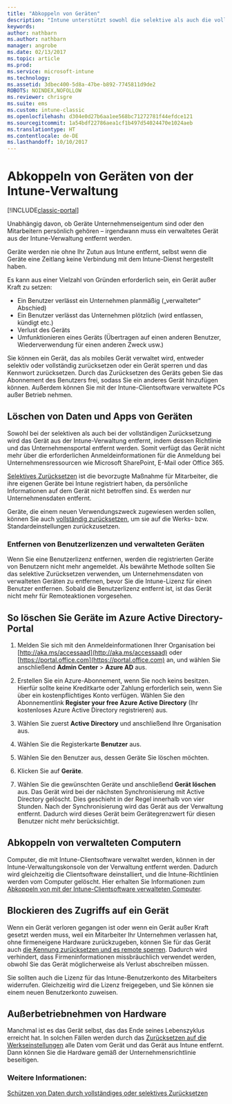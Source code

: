 ```yaml
---
title: "Abkoppeln von Geräten"
description: "Intune unterstützt sowohl die selektive als auch die vollständige Zurücksetzung, um das Gerät aus der Intune-Verwaltung zu entfernen, indem die Richtlinie und das Unternehmensportal entfernt werden."
keywords: 
author: nathbarn
ms.author: nathbarn
manager: angrobe
ms.date: 02/13/2017
ms.topic: article
ms.prod: 
ms.service: microsoft-intune
ms.technology: 
ms.assetid: 3dbec400-5d8a-47be-b892-7745811d9de2
ROBOTS: NOINDEX,NOFOLLOW
ms.reviewer: chrisgre
ms.suite: ems
ms.custom: intune-classic
ms.openlocfilehash: d304e0d27b6aa1ee568bc71272781f44efdce121
ms.sourcegitcommit: 1a54bdf22786aea1cf1b497d54024470e1024aeb
ms.translationtype: HT
ms.contentlocale: de-DE
ms.lasthandoff: 10/10/2017
---
```

# <a name="retire-devices-from-intune-management"></a>Abkoppeln von Geräten von der Intune-Verwaltung

[!INCLUDE[classic-portal](../includes/classic-portal.md)]

Unabhängig davon, ob Geräte Unternehmenseigentum sind oder den Mitarbeitern persönlich gehören – irgendwann muss ein verwaltetes Gerät aus der Intune-Verwaltung entfernt werden.

Geräte werden nie ohne Ihr Zutun aus Intune entfernt, selbst wenn die Geräte eine Zeitlang keine Verbindung mit dem Intune-Dienst hergestellt haben.

Es kann aus einer Vielzahl von Gründen erforderlich sein, ein Gerät außer Kraft zu setzen:

-   Ein Benutzer verlässt ein Unternehmen planmäßig („verwalteter“ Abschied)
-   Ein Benutzer verlässt das Unternehmen plötzlich (wird entlassen, kündigt etc.)
-   Verlust des Geräts
-   Umfunktionieren eines Geräts (Übertragen auf einen anderen Benutzer, Wiederverwendung für einen anderen Zweck usw.)

Sie können ein Gerät, das als mobiles Gerät verwaltet wird, entweder selektiv oder vollständig zurücksetzen oder ein Gerät sperren und das Kennwort zurücksetzen. Durch das Zurücksetzen des Geräts geben Sie das Abonnement des Benutzers frei, sodass Sie ein anderes Gerät hinzufügen können. Außerdem können Sie mit der Intune-Clientsoftware verwaltete PCs außer Betrieb nehmen.

## <a name="wipe-data-and-apps-from-devices"></a>Löschen von Daten und Apps von Geräten
Sowohl bei der selektiven als auch bei der vollständigen Zurücksetzung wird das Gerät aus der Intune-Verwaltung entfernt, indem dessen Richtlinie und das Unternehmensportal entfernt werden. Somit verfügt das Gerät nicht mehr über die erforderlichen Anmeldeinformationen für die Anmeldung bei Unternehmensressourcen wie Microsoft SharePoint, E-Mail oder Office 365.

[Selektives Zurücksetzen](use-remote-wipe-to-help-protect-data-using-microsoft-intune.md#selective-wipe) ist die bevorzugte Maßnahme für Mitarbeiter, die ihre eigenen Geräte bei Intune registriert haben, da persönliche Informationen auf dem Gerät nicht betroffen sind. Es werden nur Unternehmensdaten entfernt.

Geräte, die einem neuen Verwendungszweck zugewiesen werden sollen, können Sie auch [vollständig zurücksetzen](use-remote-wipe-to-help-protect-data-using-microsoft-intune.md#full-wipe), um sie auf die Werks- bzw. Standardeinstellungen zurückzusetzen.

### <a name="removing-user-licenses-and-managed-devices"></a>Entfernen von Benutzerlizenzen und verwalteten Geräten
Wenn Sie eine Benutzerlizenz entfernen, werden die registrierten Geräte von Benutzern nicht mehr angemeldet. Als bewährte Methode sollten Sie das selektive Zurücksetzen verwenden, um Unternehmensdaten von verwalteten Geräten zu entfernen, bevor Sie die Intune-Lizenz für einen Benutzer entfernen. Sobald die Benutzerlizenz entfernt ist, ist das Gerät nicht mehr für Remoteaktionen vorgesehen.

## <a name="to-delete-devices-in-the-azure-active-directory-portal"></a>So löschen Sie Geräte im Azure Active Directory-Portal

1.  Melden Sie sich mit den Anmeldeinformationen Ihrer Organisation bei [http://aka.ms/accessaad](http://aka.ms/accessaad) oder [https://portal.office.com](https://portal.office.com) an, und wählen Sie anschließend **Admin Center** &gt; **Azure AD** aus.

2.  Erstellen Sie ein Azure-Abonnement, wenn Sie noch keins besitzen. Hierfür sollte keine Kreditkarte oder Zahlung erforderlich sein, wenn Sie über ein kostenpflichtiges Konto verfügen. Wählen Sie den Abonnementlink **Register your free Azure Active Directory** (Ihr kostenloses Azure Active Directory registrieren) aus.

4.  Wählen Sie zuerst **Active Directory** und anschließend Ihre Organisation aus.

5.  Wählen Sie die Registerkarte **Benutzer** aus.

6.  Wählen Sie den Benutzer aus, dessen Geräte Sie löschen möchten.

7.  Klicken Sie auf **Geräte**.

8.  Wählen Sie die gewünschten Geräte und anschließend **Gerät löschen** aus. Das Gerät wird bei der nächsten Synchronisierung mit Active Directory gelöscht. Dies geschieht in der Regel innerhalb von vier Stunden. Nach der Synchronisierung wird das Gerät aus der Verwaltung entfernt. Dadurch wird dieses Gerät beim Gerätegrenzwert für diesen Benutzer nicht mehr berücksichtigt.

## <a name="retire-managed-computers"></a>Abkoppeln von verwalteten Computern
Computer, die mit Intune-Clientsoftware verwaltet werden, können in der Intune-Verwaltungskonsole von der Verwaltung entfernt werden. Dadurch wird gleichzeitig die Clientsoftware deinstalliert, und die Intune-Richtlinien werden vom Computer gelöscht. Hier erhalten Sie Informationen zum [Abkoppeln von mit der Intune-Clientsoftware verwalteten Computer](retire-a-windows-pc-with-microsoft-intune.md).

## <a name="block-access-a-device"></a>Blockieren des Zugriffs auf ein Gerät
Wenn ein Gerät verloren gegangen ist oder wenn ein Gerät außer Kraft gesetzt werden muss, weil ein Mitarbeiter Ihr Unternehmen verlassen hat, ohne firmeneigene Hardware zurückzugeben, können Sie für das Gerät auch [die Kennung zurücksetzen und es remote sperren](use-remote-lock-and-passcode-reset-in-microsoft-intune.md). Dadurch wird verhindert, dass Firmeninformationen missbräuchlich verwendet werden, obwohl Sie das Gerät möglicherweise als Verlust abschreiben müssen.

Sie sollten auch die Lizenz für das Intune-Benutzerkonto des Mitarbeiters widerrufen. Gleichzeitig wird die Lizenz freigegeben, und Sie können sie einem neuen Benutzerkonto zuweisen.

## <a name="retire-hardware"></a>Außerbetriebnehmen von Hardware
Manchmal ist es das Gerät selbst, das das Ende seines Lebenszyklus erreicht hat. In solchen Fällen werden durch das [Zurücksetzen auf die Werkseinstellungen](use-remote-wipe-to-help-protect-data-using-microsoft-intune.md) alle Daten vom Gerät und das Gerät aus Intune entfernt. Dann können Sie die Hardware gemäß der Unternehmensrichtlinie beseitigen.

### <a name="see-also"></a>Weitere Informationen:
[Schützen von Daten durch vollständiges oder selektives Zurücksetzen](use-remote-wipe-to-help-protect-data-using-microsoft-intune.md)
